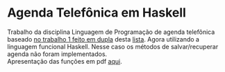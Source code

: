 # Agenda Telefônica em Haskell
Trabalho da disciplina Linguagem de Programação de agenda telefônica baseado [no trabalho 1 feito em dupla](https://github.com/juliaDmiranda/lp-agenda-telefonica.git) desta [lista](http://www2.ic.uff.br/~bazilio/cursos/lp/material/ListaExerciciosProgOO.pdf). Agora utilizando a linguagem funcional Haskell. Nesse caso os métodos de salvar/recuperar agenda não foram implementados.
<br>Apresentação das funções em pdf [aqui](https://github.com/juliaDmiranda/Trabalho-Agenda-Telefonica---Haskell/blob/bf42e758d689e06bbf05f987e83dd4797184c160/AgendaTelefonicaHaskell.pdf).

